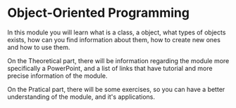 # Object-Oriented Programming

In this module you will learn what is a class, a object, what types of objects exists, how can you find information about them, how to create new ones and how to use them. 

On the Theoretical part, there will be information regarding the module more specifically a PowerPoint, and a list of links that have tutorial and more precise information of the module.

On the Pratical part, there will be some exercises, so you can have a better understanding of the module, and it's applications.
